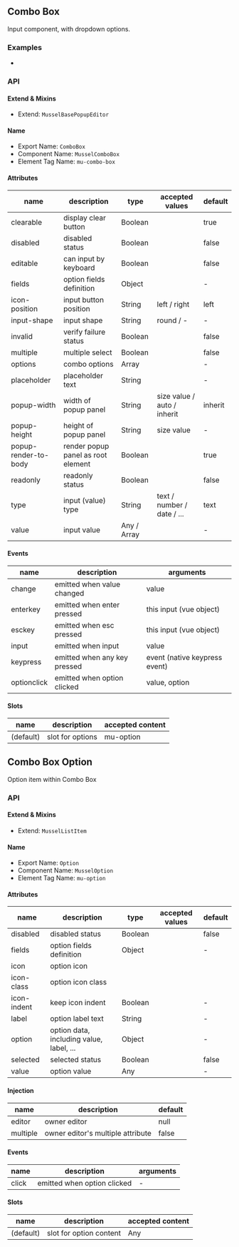 ## Combo Box

Input component, with dropdown options.



### Examples

-



### API

#### Extend & Mixins

* Extend: `MusselBasePopupEditor`



#### Name

* Export Name:  `ComboBox`
* Component Name:  `MusselComboBox`
* Element Tag Name:  `mu-combo-box`



#### Attributes

| name                 | description                        | type        | accepted values             | default |
| -------------------- | ---------------------------------- | ----------- | --------------------------- | ------- |
| clearable            | display clear button               | Boolean     |                             | true    |
| disabled             | disabled status                    | Boolean     |                             | false   |
| editable             | can input by keyboard              | Boolean     |                             | false   |
| fields               | option fields definition           | Object      |                             | -       |
| icon-position        | input button position              | String      | left / right                | left    |
| input-shape          | input shape                        | String      | round / -                   | -       |
| invalid              | verify failure status              | Boolean     |                             | false   |
| multiple             | multiple select                    | Boolean     |                             | false   |
| options              | combo options                      | Array       |                             | -       |
| placeholder          | placeholder text                   | String      |                             | -       |
| popup-width          | width of popup panel               | String      | size value / auto / inherit | inherit |
| popup-height         | height of popup panel              | String      | size value                  | -       |
| popup-render-to-body | render popup panel as root element | Boolean     |                             | true    |
| readonly             | readonly status                    | Boolean     |                             | false   |
| type                 | input (value) type                 | String      | text / number / date / ...  | text    |
| value                | input value                        | Any / Array |                             | -       |



#### Events

| name        | description                  | arguments                     |
| ----------- | ---------------------------- | ----------------------------- |
| change      | emitted when value changed   | value                         |
| enterkey    | emitted when enter pressed   | this input (vue object)       |
| esckey      | emitted when esc pressed     | this input (vue object)       |
| input       | emitted when input           | value                         |
| keypress    | emitted when any key pressed | event (native keypress event) |
| optionclick | emitted when option clicked  | value, option                 |



#### Slots

| name      | description      | accepted content |
| --------- | ---------------- | ---------------- |
| (default) | slot for options | mu-option        |



## Combo Box Option

Option item within Combo Box



### API

#### Extend & Mixins

* Extend: `MusselListItem`



#### Name

* Export Name:  `Option`
* Component Name:  `MusselOption`
* Element Tag Name:  `mu-option`



#### Attributes

| name        | description                              | type    | accepted values | default |
| ----------- | ---------------------------------------- | ------- | --------------- | ------- |
| disabled    | disabled status                          | Boolean |                 | false   |
| fields      | option fields definition                 | Object  |                 | -       |
| icon        | option icon                              |         |                 |         |
| icon-class  | option icon class                        |         |                 |         |
| icon-indent | keep icon indent                         | Boolean |                 | -       |
| label       | option label text                        | String  |                 | -       |
| option      | option data, including value, label, ... | Object  |                 | -       |
| selected    | selected status                          | Boolean |                 | false   |
| value       | option value                             | Any     |                 | -       |



#### Injection

| name     | description                       | default |
| -------- | --------------------------------- | ------- |
| editor   | owner editor                      | null    |
| multiple | owner editor's multiple attribute | false   |



#### Events

| name  | description                 | arguments |
| ----- | --------------------------- | --------- |
| click | emitted when option clicked | -         |



#### Slots

| name      | description             | accepted content |
| --------- | ----------------------- | ---------------- |
| (default) | slot for option content | Any              |

